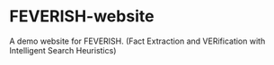 # FEVERISH-website
A demo website for FEVERISH. (Fact Extraction and VERification with Intelligent Search Heuristics)
